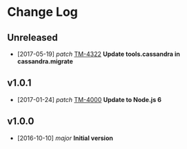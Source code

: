# Change Log

## Unreleased
- [2017-05-19] *patch* [TM-4322](https://jiralabone.atlassian.net/browse/TM-4322) **Update tools.cassandra in cassandra.migrate**

## v1.0.1
- [2017-01-24] *patch* [TM-4000](https://jiralabone.atlassian.net/browse/TM-4000) **Update to Node.js 6**

## v1.0.0
- [2016-10-10] *major* **Initial version**
